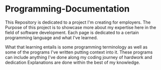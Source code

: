 # Programming-Documentation
This Repository is dedicated to a project I'm creating for employers.
The Purpose of this project is to showcase more about my expertise 
here in the field of software development. Each page is dedicated to a 
certain programming language and what I've learned. 

What that learning entails is some programming terminology as well as some
of the programs I've written putting context into it. These programs can include
anything I've done along my coding journey of hardwork and dedication
Explanations are done within the best of my knowledge.
